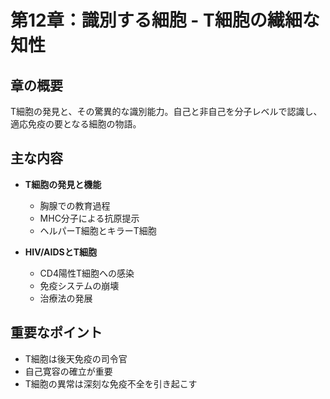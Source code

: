# 第12章：識別する細胞 - T細胞の繊細な知性

## 章の概要
T細胞の発見と、その驚異的な識別能力。自己と非自己を分子レベルで認識し、適応免疫の要となる細胞の物語。

## 主な内容
- **T細胞の発見と機能**
  - 胸腺での教育過程
  - MHC分子による抗原提示
  - ヘルパーT細胞とキラーT細胞

- **HIV/AIDSとT細胞**
  - CD4陽性T細胞への感染
  - 免疫システムの崩壊
  - 治療法の発展

## 重要なポイント
- T細胞は後天免疫の司令官
- 自己寛容の確立が重要
- T細胞の異常は深刻な免疫不全を引き起こす